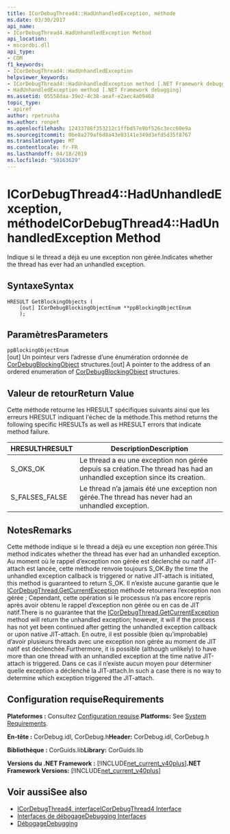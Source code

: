 ```yaml
---
title: ICorDebugThread4::HadUnhandledException, méthode
ms.date: 03/30/2017
api_name:
- ICorDebugThread4.HadUnhandledException Method
api_location:
- mscordbi.dll
api_type:
- COM
f1_keywords:
- ICorDebugThread4::HadUnhandledException
helpviewer_keywords:
- ICorDebugThread4::HadUnhandledException method [.NET Framework debugging]
- HadUnhandledException method [.NET Framework debugging]
ms.assetid: 05558daa-39e2-4c38-aeaf-e2aec4a09468
topic_type:
- apiref
author: rpetrusha
ms.author: ronpet
ms.openlocfilehash: 12433786f353212c1ffbd57e9bf526c3ecc60e9a
ms.sourcegitcommit: 0be8a279af6d8a43e03141e349d3efd5d35f8767
ms.translationtype: MT
ms.contentlocale: fr-FR
ms.lasthandoff: 04/18/2019
ms.locfileid: "59163629"
---
```

# <a name="icordebugthread4hadunhandledexception-method"></a><span data-ttu-id="b285d-102">ICorDebugThread4::HadUnhandledException, méthode</span><span class="sxs-lookup"><span data-stu-id="b285d-102">ICorDebugThread4::HadUnhandledException Method</span></span>
<span data-ttu-id="b285d-103">Indique si le thread a déjà eu une exception non gérée.</span><span class="sxs-lookup"><span data-stu-id="b285d-103">Indicates whether the thread has ever had an unhandled exception.</span></span>  
  
## <a name="syntax"></a><span data-ttu-id="b285d-104">Syntaxe</span><span class="sxs-lookup"><span data-stu-id="b285d-104">Syntax</span></span>  
  
```  
HRESULT GetBlockingObjects (  
    [out] ICorDebugBlockingObjectEnum **ppBlockingObjectEnum  
    );  
```  
  
## <a name="parameters"></a><span data-ttu-id="b285d-105">Paramètres</span><span class="sxs-lookup"><span data-stu-id="b285d-105">Parameters</span></span>  
 `ppBlockingObjectEnum`  
 <span data-ttu-id="b285d-106">[out] Un pointeur vers l’adresse d’une énumération ordonnée de [CorDebugBlockingObject](../../../../docs/framework/unmanaged-api/debugging/cordebugblockingobject-structure.md) structures.</span><span class="sxs-lookup"><span data-stu-id="b285d-106">[out] A pointer to the address of an ordered enumeration of [CorDebugBlockingObject](../../../../docs/framework/unmanaged-api/debugging/cordebugblockingobject-structure.md) structures.</span></span>  
  
## <a name="return-value"></a><span data-ttu-id="b285d-107">Valeur de retour</span><span class="sxs-lookup"><span data-stu-id="b285d-107">Return Value</span></span>  
 <span data-ttu-id="b285d-108">Cette méthode retourne les HRESULT spécifiques suivants ainsi que les erreurs HRESULT indiquant l'échec de la méthode.</span><span class="sxs-lookup"><span data-stu-id="b285d-108">This method returns the following specific HRESULTs as well as HRESULT errors that indicate method failure.</span></span>  
  
|<span data-ttu-id="b285d-109">HRESULT</span><span class="sxs-lookup"><span data-stu-id="b285d-109">HRESULT</span></span>|<span data-ttu-id="b285d-110">Description</span><span class="sxs-lookup"><span data-stu-id="b285d-110">Description</span></span>|  
|-------------|-----------------|  
|<span data-ttu-id="b285d-111">S_OK</span><span class="sxs-lookup"><span data-stu-id="b285d-111">S_OK</span></span>|<span data-ttu-id="b285d-112">Le thread a eu une exception non gérée depuis sa création.</span><span class="sxs-lookup"><span data-stu-id="b285d-112">The thread has had an unhandled exception since its creation.</span></span>|  
|<span data-ttu-id="b285d-113">S_FALSE</span><span class="sxs-lookup"><span data-stu-id="b285d-113">S_FALSE</span></span>|<span data-ttu-id="b285d-114">Le thread n’a jamais été une exception non gérée.</span><span class="sxs-lookup"><span data-stu-id="b285d-114">The thread has never had an unhandled exception.</span></span>|  
  
## <a name="remarks"></a><span data-ttu-id="b285d-115">Notes</span><span class="sxs-lookup"><span data-stu-id="b285d-115">Remarks</span></span>  
 <span data-ttu-id="b285d-116">Cette méthode indique si le thread a déjà eu une exception non gérée.</span><span class="sxs-lookup"><span data-stu-id="b285d-116">This method indicates whether the thread has ever had an unhandled exception.</span></span> <span data-ttu-id="b285d-117">Au moment où le rappel d’exception non gérée est déclenché ou natif JIT-attach est lancée, cette méthode renvoie toujours S_OK.</span><span class="sxs-lookup"><span data-stu-id="b285d-117">By the time the unhandled exception callback is triggered or native JIT-attach is initiated, this method is guaranteed to return S_OK.</span></span> <span data-ttu-id="b285d-118">Il n’existe aucune garantie que le [ICorDebugThread.GetCurrentException](../../../../docs/framework/unmanaged-api/debugging/icordebugthread-getcurrentexception-method.md) méthode retournera l’exception non gérée ; Cependant, cette opération si le processus n’a pas encore repris après avoir obtenu le rappel d’exception non gérée ou en cas de JIT natif.</span><span class="sxs-lookup"><span data-stu-id="b285d-118">There is no guarantee that the [ICorDebugThread.GetCurrentException](../../../../docs/framework/unmanaged-api/debugging/icordebugthread-getcurrentexception-method.md) method will return the unhandled exception; however, it will if the process has not yet been continued after getting the unhandled exception callback or upon native JIT-attach.</span></span> <span data-ttu-id="b285d-119">En outre, il est possible (bien qu’improbable) d’avoir plusieurs threads avec une exception non gérée au moment de JIT natif est déclenchée.</span><span class="sxs-lookup"><span data-stu-id="b285d-119">Furthermore, it is possible (although unlikely) to have more than one thread with an unhandled exception at the time native JIT-attach is triggered.</span></span> <span data-ttu-id="b285d-120">Dans ce cas il n’existe aucun moyen pour déterminer quelle exception a déclenché la JIT-attach.</span><span class="sxs-lookup"><span data-stu-id="b285d-120">In such a case there is no way to determine which exception triggered the JIT-attach.</span></span>  
  
## <a name="requirements"></a><span data-ttu-id="b285d-121">Configuration requise</span><span class="sxs-lookup"><span data-stu-id="b285d-121">Requirements</span></span>  
 <span data-ttu-id="b285d-122">**Plateformes :** Consultez [Configuration requise](../../../../docs/framework/get-started/system-requirements.md).</span><span class="sxs-lookup"><span data-stu-id="b285d-122">**Platforms:** See [System Requirements](../../../../docs/framework/get-started/system-requirements.md).</span></span>  
  
 <span data-ttu-id="b285d-123">**En-tête :** CorDebug.idl, CorDebug.h</span><span class="sxs-lookup"><span data-stu-id="b285d-123">**Header:** CorDebug.idl, CorDebug.h</span></span>  
  
 <span data-ttu-id="b285d-124">**Bibliothèque :** CorGuids.lib</span><span class="sxs-lookup"><span data-stu-id="b285d-124">**Library:** CorGuids.lib</span></span>  
  
 <span data-ttu-id="b285d-125">**Versions du .NET Framework :** [!INCLUDE[net_current_v40plus](../../../../includes/net-current-v40plus-md.md)]</span><span class="sxs-lookup"><span data-stu-id="b285d-125">**.NET Framework Versions:** [!INCLUDE[net_current_v40plus](../../../../includes/net-current-v40plus-md.md)]</span></span>  
  
## <a name="see-also"></a><span data-ttu-id="b285d-126">Voir aussi</span><span class="sxs-lookup"><span data-stu-id="b285d-126">See also</span></span>

- [<span data-ttu-id="b285d-127">ICorDebugThread4, interface</span><span class="sxs-lookup"><span data-stu-id="b285d-127">ICorDebugThread4 Interface</span></span>](../../../../docs/framework/unmanaged-api/debugging/icordebugthread4-interface.md)
- [<span data-ttu-id="b285d-128">Interfaces de débogage</span><span class="sxs-lookup"><span data-stu-id="b285d-128">Debugging Interfaces</span></span>](../../../../docs/framework/unmanaged-api/debugging/debugging-interfaces.md)
- [<span data-ttu-id="b285d-129">Débogage</span><span class="sxs-lookup"><span data-stu-id="b285d-129">Debugging</span></span>](../../../../docs/framework/unmanaged-api/debugging/index.md)
